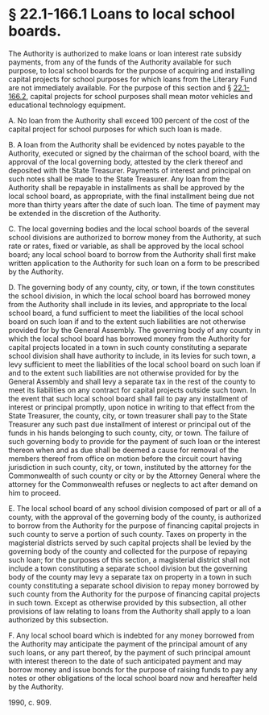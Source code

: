 # § 22.1-166.1 Loans to local school boards.

<p>The Authority is authorized to make loans or loan interest rate subsidy payments, from any of the funds of the Authority available for such purpose, to local school boards for the purpose of acquiring and installing capital projects for school purposes for which loans from the Literary Fund are not immediately available. For the purpose of this section and § <a href='http://law.lis.virginia.gov/vacode/22.1-166.2/'>22.1-166.2</a>, capital projects for school purposes shall mean motor vehicles and educational technology equipment.</p><p>A. No loan from the Authority shall exceed 100 percent of the cost of the capital project for school purposes for which such loan is made.</p><p>B. A loan from the Authority shall be evidenced by notes payable to the Authority, executed or signed by the chairman of the school board, with the approval of the local governing body, attested by the clerk thereof and deposited with the State Treasurer. Payments of interest and principal on such notes shall be made to the State Treasurer. Any loan from the Authority shall be repayable in installments as shall be approved by the local school board, as appropriate, with the final installment being due not more than thirty years after the date of such loan. The time of payment may be extended in the discretion of the Authority.</p><p>C. The local governing bodies and the local school boards of the several school divisions are authorized to borrow money from the Authority, at such rate or rates, fixed or variable, as shall be approved by the local school board; any local school board to borrow from the Authority shall first make written application to the Authority for such loan on a form to be prescribed by the Authority.</p><p>D. The governing body of any county, city, or town, if the town constitutes the school division, in which the local school board has borrowed money from the Authority shall include in its levies, and appropriate to the local school board, a fund sufficient to meet the liabilities of the local school board on such loan if and to the extent such liabilities are not otherwise provided for by the General Assembly. The governing body of any county in which the local school board has borrowed money from the Authority for capital projects located in a town in such county constituting a separate school division shall have authority to include, in its levies for such town, a levy sufficient to meet the liabilities of the local school board on such loan if and to the extent such liabilities are not otherwise provided for by the General Assembly and shall levy a separate tax in the rest of the county to meet its liabilities on any contract for capital projects outside such town. In the event that such local school board shall fail to pay any installment of interest or principal promptly, upon notice in writing to that effect from the State Treasurer, the county, city, or town treasurer shall pay to the State Treasurer any such past due installment of interest or principal out of the funds in his hands belonging to such county, city, or town. The failure of such governing body to provide for the payment of such loan or the interest thereon when and as due shall be deemed a cause for removal of the members thereof from office on motion before the circuit court having jurisdiction in such county, city, or town, instituted by the attorney for the Commonwealth of such county or city or by the Attorney General where the attorney for the Commonwealth refuses or neglects to act after demand on him to proceed.</p><p>E. The local school board of any school division composed of part or all of a county, with the approval of the governing body of the county, is authorized to borrow from the Authority for the purpose of financing capital projects in such county to serve a portion of such county. Taxes on property in the magisterial districts served by such capital projects shall be levied by the governing body of the county and collected for the purpose of repaying such loan; for the purposes of this section, a magisterial district shall not include a town constituting a separate school division but the governing body of the county may levy a separate tax on property in a town in such county constituting a separate school division to repay money borrowed by such county from the Authority for the purpose of financing capital projects in such town. Except as otherwise provided by this subsection, all other provisions of law relating to loans from the Authority shall apply to a loan authorized by this subsection.</p><p>F. Any local school board which is indebted for any money borrowed from the Authority may anticipate the payment of the principal amount of any such loans, or any part thereof, by the payment of such principal amount with interest thereon to the date of such anticipated payment and may borrow money and issue bonds for the purpose of raising funds to pay any notes or other obligations of the local school board now and hereafter held by the Authority.</p><p>1990, c. 909.</p>